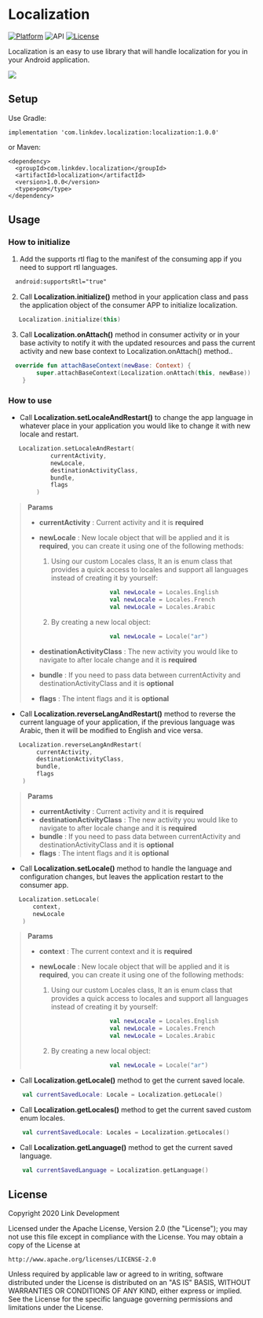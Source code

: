 # Localization

[![Platform](https://img.shields.io/badge/platform-android-brightgreen.svg)](https://developer.android.com/index.html)
![API](https://img.shields.io/badge/Min--SDK-21-yellowgreen)
[![License](https://img.shields.io/badge/license-Apache%202.0-blue.svg)](http://www.apache.org/licenses/LICENSE-2.0)

Localization is an easy to use library that will handle localization for you in your Android application.

![](images/localization_sample.gif)

## Setup

Use Gradle:
```
implementation 'com.linkdev.localization:localization:1.0.0'
```
or Maven:
```
<dependency>
  <groupId>com.linkdev.localization</groupId>
  <artifactId>localization</artifactId>
  <version>1.0.0</version>
  <type>pom</type>
</dependency>
```

## Usage
### How to initialize

1. Add the supports rtl flag to the manifest of the consuming app if you need to support rtl languages.
```xml
  android:supportsRtl="true"
```

2. Call **Localization.initialize()** method in your application class and pass the application object of the consumer APP to initialize localization.
```kotlin
   Localization.initialize(this)
```

3. Call **Localization.onAttach()** method in consumer activity or in your base activity to notify it with the updated resources and pass the current activity and new base context to Localization.onAttach() method..

```kotlin
  override fun attachBaseContext(newBase: Context) {
        super.attachBaseContext(Localization.onAttach(this, newBase))
    }
```

### How to use

* Call **Localization.setLocaleAndRestart()** to change the app language in whatever place in your application you would like to change it with new locale and restart.
```kotlin
   Localization.setLocaleAndRestart(
            currentActivity,
            newLocale,
            destinationActivityClass,
            bundle,
            flags 
        )
```

>  **Params**
>   * **currentActivity** : Current activity and it is **required**
>   * **newLocale** : New locale object that will be applied and it is **required**, you can create it using one of the following methods:
>        1. Using our custom Locales class, It an is enum class that provides a quick access to locales and support all languages instead of creating it by yourself:
>
>        ``` kotlin
>                            val newLocale = Locales.English
>                            val newLocale = Locales.French
>                            val newLocale = Locales.Arabic
>        ```
>
>        2. By creating a new local object:
>
>        ``` kotlin
>                            val newLocale = Locale("ar")
>        ```
>   * **destinationActivityClass** : The new activity you would like to navigate to after locale change and it is **required**
>   * **bundle** : If you need to pass data between currentActivity and destinationActivityClass and it is **optional**
>   * **flags** : The intent flags and it is **optional**


* Call **Localization.reverseLangAndRestart()** method to reverse the current language of your application, if the previous language was Arabic, then it will be modified to English and vice versa.

```kotlin
   Localization.reverseLangAndRestart(
        currentActivity,
        destinationActivityClass,
        bundle,
        flags
    )
```
>  **Params**
>   * **currentActivity** : Current activity and it is **required**
>   * **destinationActivityClass** : The new activity you would like to navigate to after locale change and it is **required**
>   * **bundle** : If you need to pass data between currentActivity and destinationActivityClass and it is **optional**
>   * **flags** : The intent flags and it is **optional**


* Call **Localization.setLocale()** method to handle the language and configuration changes, but leaves the application restart to the consumer app.
```kotlin
   Localization.setLocale(
       context, 
       newLocale
    )
```
>  **Params**
>   * **context** : The current context and it is **required**
>   * **newLocale** : New locale object that will be applied and it is **required**, you can create it using one of the following methods:
>
>        1. Using our custom Locales class, It an is enum class that provides a quick access to locales and support all languages instead of creating it by yourself:
>
>        ``` kotlin
>                            val newLocale = Locales.English
>                            val newLocale = Locales.French
>                            val newLocale = Locales.Arabic
>        ```
>
>        2. By creating a new local object:
>
>        ``` kotlin
>                            val newLocale = Locale("ar")
>        ```

* Call **Localization.getLocale()** method to get the current saved locale.
```kotlin
    val currentSavedLocale: Locale = Localization.getLocale()
```

* Call **Localization.getLocales()** method to get the current saved custom enum locales.
```kotlin
    val currentSavedLocale: Locales = Localization.getLocales()
```


* Call **Localization.getLanguage()** method to get the current saved language.

```kotlin
    val currentSavedLanguage = Localization.getLanguage()
```

## License
Copyright 2020 Link Development

Licensed under the Apache License, Version 2.0 (the "License");
you may not use this file except in compliance with the License.
You may obtain a copy of the License at

    http://www.apache.org/licenses/LICENSE-2.0

Unless required by applicable law or agreed to in writing, software
distributed under the License is distributed on an "AS IS" BASIS,
WITHOUT WARRANTIES OR CONDITIONS OF ANY KIND, either express or implied.
See the License for the specific language governing permissions and
limitations under the License.



